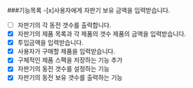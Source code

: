###기능목록
-[x]사용자에게 자판기 보유 금액을 입력받습니다.
- [ ] 자판기의 각 동전 갯수를 출력합니다.
- [x] 자판기의 제품 목록과 각 제품의 갯수 제품의 금액을 입력받습니다.
- [x] 투입금액을 입력받습니다.
- [x] 사용자가 구매할 제품을 입력받습니다.
- [x] 구체적인 제품 스펙을 저장하는 기능 추가
- [x] 자판기의 동전 갯수를 설정하는 기능
- [x] 자판기의 동전 보유 갯수를 출력하는 기능 
